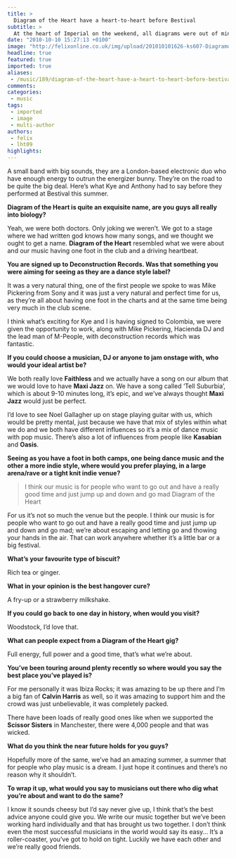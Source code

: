 ```yaml
---
title: >
  Diagram of the Heart have a heart-to-heart before Bestival
subtitle: >
  At the heart of Imperial on the weekend, all diagrams were out of mind save the endlessly energetic Diagram of the Heart. They shared their love of ginger-nut biscuits before playing Bestival this summer
date: "2010-10-10 15:27:13 +0100"
image: "http://felixonline.co.uk/img/upload/201010101626-ks607-Diagramo.jpg"
headline: true
featured: true
imported: true
aliases:
 - /music/189/diagram-of-the-heart-have-a-heart-to-heart-before-bestival
comments:
categories:
 - music
tags:
 - imported
 - image
 - multi-author
authors:
 - felix
 - lht09
highlights:
---
```


A small band with big sounds, they are a London-based electronic duo who have enough energy to outrun the energizer bunny. They’re on the road to be quite the big deal. Here’s what Kye and Anthony had to say before they performed at Bestival this summer.

__Diagram of the Heart is quite an exquisite name, are you guys all really into biology?__

Yeah, we were both doctors. Only joking we weren’t. We got to a stage where we had written god knows how many songs, and we thought we ought to get a name. __Diagram of the Heart__ resembled what we were about and our music having one foot in the club and a driving heartbeat.

__You are signed up to Deconstruction Records. Was that something you were aiming for seeing as they are a dance style label?__

It was a very natural thing, one of the first people we spoke to was Mike Pickering from Sony and it was just a very natural and perfect time for us, as they’re all about having one foot in the charts and at the same time being very much in the club scene.

I think what’s exciting for Kye and I is having signed to Colombia, we were given the opportunity to work, along with Mike Pickering, Hacienda DJ and the lead man of M-People, with deconstruction records which was fantastic.

__If you could choose a musician, DJ or anyone to jam onstage with, who would your ideal artist be?__

We both really love __Faithless__ and we actually have a song on our album that we would love to have __Maxi Jazz__ on. We have a song called ‘Tell Suburbia’, which is about 9-10 minutes long, it’s epic, and we’ve always thought __Maxi Jazz__ would just be perfect.

I’d love to see Noel Gallagher up on stage playing guitar with us, which would be pretty mental, just because we have that mix of styles within what we do and we both have different influences so it’s a mix of dance music with pop music. There’s also a lot of influences from people like __Kasabian__ and __Oasis__.

__Seeing as you have a foot in both camps, one being dance music and the other a more indie style, where would you prefer playing, in a large arena/rave or a tight knit indie venue?__

> I think our music is for people who want to go out and have a really good time and just jump up and down and go mad
> Diagram of the Heart

For us it’s not so much the venue but the people. I think our music is for people who want to go out and have a really good time and just jump up and down and go mad; we’re about escaping and letting go and thowing your hands in the air. That can work anywhere whether it’s a little bar or a big festival.

__What’s your favourite type of biscuit?__

Rich tea or ginger.

__What in your opinion is the best hangover cure?__

A fry-up or a strawberry milkshake.

__If you could go back to one day in history, when would you visit?__

Woodstock, I’d love that.

__What can people expect from a Diagram of the Heart gig?__

Full energy, full power and a good time, that’s what we’re about.

__You’ve been touring around plenty recently so where would you say the best place you’ve played is?__

For me personally it was Ibiza Rocks; it was amazing to be up there and I’m a big fan of __Calvin Harris__ as well, so it was amazing to support him and the crowd was just unbelievable, it was completely packed.

There have been loads of really good ones like when we supported the __Scissor Sisters__ in Manchester, there were 4,000 people and that was wicked.

__What do you think the near future holds for you guys?__

Hopefully more of the same, we’ve had an amazing summer, a summer that for people who play music is a dream. I just hope it continues and there’s no reason why it shouldn’t.

__To wrap it up, what would you say to musicians out there who dig what you’re about and want to do the same?__

I know it sounds cheesy but I’d say never give up, I think that’s the best advice anyone could give you. We write our music together but we’ve been working hard individually and that has brought us two together. I don’t think even the most successful musicians in the world would say its easy... It’s a roller-coaster, you’ve got to hold on tight. Luckily we have each other and we’re really good friends.
